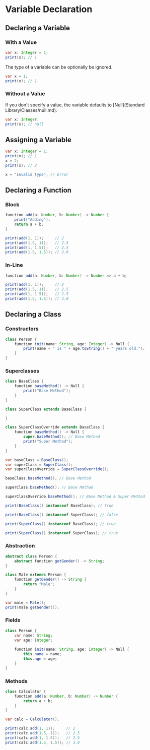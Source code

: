 # Variable Declaration

## Declaring a Variable

### With a Value

```java
var x: Integer = 1;
print(x); // 1
```

The type of a variable can be optionally be ignored.

```java
var x = 1;
print(x); // 1
```

### Without a Value

If you don't specify a value, the variable defaults to [Null](Standard Library/Classes/null.md).

```java
var x: Integer;
print(x); // null
```

## Assigning a Variable

```java
var x: Integer = 1;
print(x); // 1
x = 2;
print(x); // 2

x = "Invalid type"; // Error
```

## Declaring a Function

### Block

```java
function add(a: Number, b: Number) -> Number {
    print("Adding");
    return a + b;
}

print(add(1, 1));     // 2
print(add(1.5, 1));   // 2.5
print(add(1, 1.5));   // 2.5
print(add(1.5, 1.5)); // 3.0
```

### In-Line

```java
function add(a: Number, b: Number) -> Number => a + b;

print(add(1, 1));     // 2
print(add(1.5, 1));   // 2.5
print(add(1, 1.5));   // 2.5
print(add(1.5, 1.5)); // 3.0
```

## Declaring a Class

### Constructors

```java
class Person {
    function init(name: String, age: Integer) -> Null {
        print(name + " is " + age.toString() + " years old.");
    }
}
```

### Superclasses

```java
class BaseClass {
    function baseMethod() -> Null {
        print("Base Method");
    }
}

class SuperClass extends BaseClass {

}

class SuperClassOverride extends BaseClass {
    function baseMethod() -> Null {
        super.baseMethod(); // Base Method
        print("Super Method");
    }
}

var baseClass = BaseClass();
var superClass = SuperClass();
var superClassOverride = SuperClassOverride();

baseClass.baseMethod(); // Base Method

superClass.baseMethod(); // Base Method

superClassOverride.baseMethod(); // Base Method & Super Method

print(BaseClass() instanceof BaseClass); // true

print(BaseClass() instanceof SuperClass); // false

print(SuperClass() instanceof BaseClass); // true

print(SuperClass() instanceof SuperClass); // true
```

### Abstraction

```java
abstract class Person {
    abstract function getGender() -> String;
}

class Male extends Person {
    function getGender() -> String {
        return "Male";
    }
}

var male = Male();
print(male.getGender());
```

### Fields

```java
class Person {
    var name: String;
    var age: Integer;
    
    function init(name: String, age: Integer) -> Null {
        this.name = name;
        this.age = age;
    }
}
```

### Methods

```java
class Calculator {
    function add(a: Number, b: Number) -> Number {
        return a + b;
    }
}

var calc = Calculator();

print(calc.add(1, 1));     // 2
print(calc.add(1.5, 1));   // 2.5
print(calc.add(1, 1.5));   // 2.5
print(calc.add(1.5, 1.5)); // 3.0
```